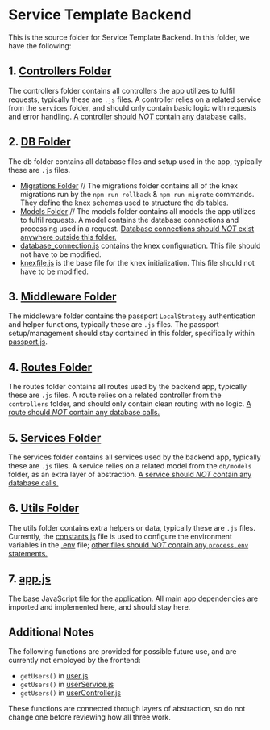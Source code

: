 # Service Template Backend
This is the source folder for Service Template Backend. In this folder, we have the following:

## 1.	[Controllers Folder](./controllers/)
The controllers folder contains all controllers the app utilizes to fulfil requests, typically these are `.js` files. A controller relies on a related service from the `services` folder, and should only contain basic logic with requests and error handling. <u>A controller should _NOT_ contain any database calls.</u>

## 2.   [DB Folder](./db/)
The db folder contains all database files and setup used in the app, typically these are `.js` files.
- [Migrations Folder](./db/migrations/) // The migrations folder contains all of the knex migrations run by the `npm run rollback` & `npm run migrate` commands. They define the knex schemas used to structure the db tables.
- [Models Folder](./db/models/) // The models folder contains all models the app utilizes to fulfil requests. A model contains the database connections and processing used in a request. <u>Database connections should _NOT_ exist anywhere outside this folder.</u>
- [database_connection.js](./db/database_connection.js) contains the knex configuration. This file should not have to be modified.
- [knexfile.js](./db/knexfile.js) is the base file for the knex initialization. This file should not have to be modified.

## 3.	[Middleware Folder](./middleware/)
The middleware folder contains the passport `LocalStrategy` authentication and helper functions, typically these are `.js` files. The passport setup/management should stay contained in this folder, specifically within [passport.js](./middleware/passport.js).

## 4.	[Routes Folder](./routes/)
The routes folder contains all routes used by the backend app, typically these are `.js` files. A route relies on a related controller from the `controllers` folder, and should only contain clean routing with no logic. <u>A route should _NOT_ contain any database calls.</u>

## 5.	[Services Folder](./services/)
The services folder contains all services used by the backend app, typically these are `.js` files. A service relies on a related model from the `db/models` folder, as an extra layer of abstraction. <u>A service should _NOT_ contain any database calls.</u>

## 6.	[Utils Folder](./utils/)
The utils folder contains extra helpers or data, typically these are `.js` files. Currently, the [constants.js](./utils/constants.js) file is used to configure the environment variables in the [.env](../.env) file; <u>other files should _NOT_ contain any `process.env` statements.</u>

## 7.	[app.js](./app.js)
The base JavaScript file for the application. All main app dependencies are imported and implemented here, and should stay here.

## Additional Notes
The following functions are provided for possible future use, and are currently not employed by the frontend:
- `getUsers()` in [user.js](./db/models/user.js)
- `getUsers()` in [userService.js](./services/userService.js)
- `getUsers()` in [userController.js](./controllers/userController.js)

These functions are connected through layers of abstraction, so do not change one before reviewing how all three work.